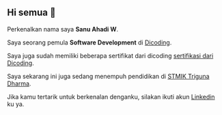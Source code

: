 ## Hi semua 👋

Perkenalkan nama saya **Sanu Ahadi W**.<br>

Saya seorang pemula **Software Development** di [Dicoding](https://www.dicoding.com/).<br>

Saya juga sudah memiliki beberapa sertifikat dari dicoding [sertifikasi dari Dicoding](https://www.dicoding.com/certificates/N9ZO95OD0XG5).<br>

Saya sekarang ini juga sedang menempuh pendidikan di [STMIK Triguna Dharma](https://www.trigunadharma.ac.id/).<br>

Jika kamu tertarik untuk berkenalan denganku, silakan ikuti akun [Linkedin](www.linkedin.com/in/sanu-ahadi-waruwu-4357ab303/) ku ya.
